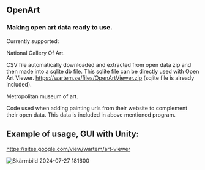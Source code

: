 ## OpenArt
 ### Making open art data ready to use.
 
 Currently supported:
 
 National Gallery Of Art.
 
 CSV file automatically downloaded and extracted from open data zip
 and then made into a sqlite db file. This sqlite file can be directly used with 
 Open Art Viewer. https://wartem.se/files/OpenArtViewer.zip (sqlite file is already included).
 
 Metropolitan museum of art.
 
 Code used when adding painting urls from their website to complement their open data.
 This data is included in above mentioned program.

## Example of usage, GUI with Unity:
 https://sites.google.com/view/wartem/art-viewer
 
 
![Skärmbild 2024-07-27 181600](https://github.com/user-attachments/assets/ac6bfd24-6198-4d5f-af97-cc5a05e05125)
